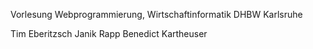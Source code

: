 Vorlesung Webprogrammierung, Wirtschaftinformatik DHBW Karlsruhe

Tim Eberitzsch
Janik Rapp
Benedict Kartheuser